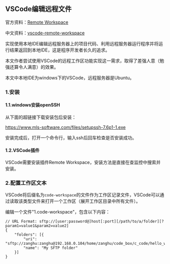 ## VSCode编辑远程文件

官方资料：[Remote Workspace](https://marketplace.visualstudio.com/items?itemName=mkloubert.vscode-remote-workspace)

中文资料：[vscode-remote-workspace](https://davidham3.github.io/blog/2018/06/15/vscode-remote-workspace/)

实现使用本地IDE编辑远程服务器上的项目代码、利用远程服务器运行程序并将运行结果返回到本地IDE，这是程序开发者长久的追求。

本文作者尝试使用VSCode的远程工作区功能实现这一需求，取得了差强人意（勉强还算令人满意）的效果。

本文中本地IDE为windows下的VSCode，远程服务器是Ubuntu。

### 1.安装

#### 1.1.windows安装openSSH

从下面的超链接下载安装包后安装：

https://www.mls-software.com/files/setupssh-7.6p1-1.exe

安装完成后，打开一个命令行，输入ssh后回车检查是否安装成功。

#### 1.2.VSCode插件

VSCode需要安装插件Remote Workspace，安装方法是直接在查监控中搜索并安装。

### 2.配置工作区文本

VSCode将后缀名为`code-workspace`的文件作为工作区记录文件，VSCode可以通过读取该类型文件来打开一个工作区（展开工作区目录中所有文件）。

编辑一个文件"1.code-workspace"，包含以下内容：

```shell
// URL Format: sftp://[user:password@]host[:port][/path/to/a/folder][?param1=value1&param2=value2]
{
    "folders": [{
        "uri": "sftp://zanghu:zanghu@192.168.0.104/home/zanghu/code_box/c_code/hello_world/",
        "name": "My SFTP folder"
    }]
}
```